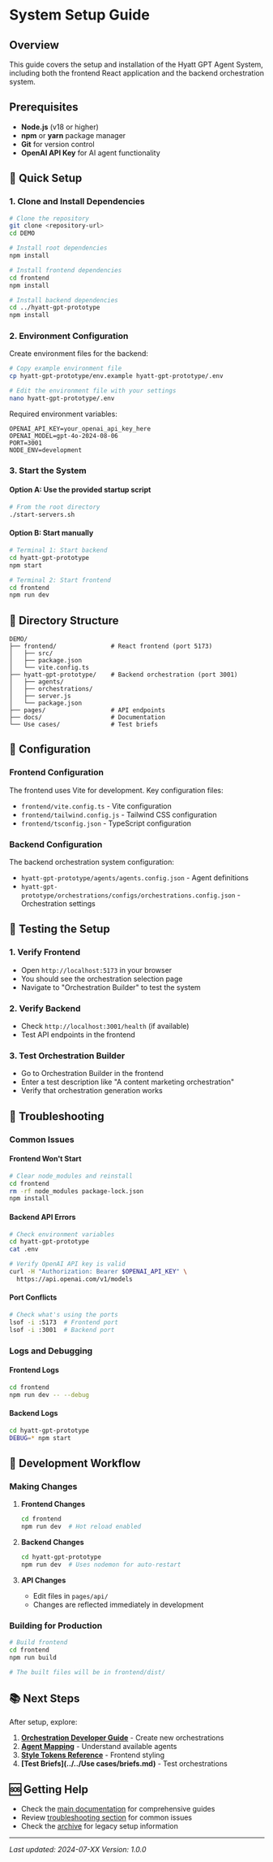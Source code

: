 # System Setup Guide

## Overview

This guide covers the setup and installation of the Hyatt GPT Agent System, including both the frontend React application and the backend orchestration system.

## Prerequisites

- **Node.js** (v18 or higher)
- **npm** or **yarn** package manager
- **Git** for version control
- **OpenAI API Key** for AI agent functionality

## 🚀 Quick Setup

### 1. Clone and Install Dependencies

```bash
# Clone the repository
git clone <repository-url>
cd DEMO

# Install root dependencies
npm install

# Install frontend dependencies
cd frontend
npm install

# Install backend dependencies
cd ../hyatt-gpt-prototype
npm install
```

### 2. Environment Configuration

Create environment files for the backend:

```bash
# Copy example environment file
cp hyatt-gpt-prototype/env.example hyatt-gpt-prototype/.env

# Edit the environment file with your settings
nano hyatt-gpt-prototype/.env
```

Required environment variables:

```env
OPENAI_API_KEY=your_openai_api_key_here
OPENAI_MODEL=gpt-4o-2024-08-06
PORT=3001
NODE_ENV=development
```

### 3. Start the System

#### Option A: Use the provided startup script

```bash
# From the root directory
./start-servers.sh
```

#### Option B: Start manually

```bash
# Terminal 1: Start backend
cd hyatt-gpt-prototype
npm start

# Terminal 2: Start frontend
cd frontend
npm run dev
```

## 📁 Directory Structure

```
DEMO/
├── frontend/               # React frontend (port 5173)
│   ├── src/
│   ├── package.json
│   └── vite.config.ts
├── hyatt-gpt-prototype/    # Backend orchestration (port 3001)
│   ├── agents/
│   ├── orchestrations/
│   ├── server.js
│   └── package.json
├── pages/                  # API endpoints
├── docs/                   # Documentation
└── Use cases/              # Test briefs
```

## 🔧 Configuration

### Frontend Configuration

The frontend uses Vite for development. Key configuration files:

- `frontend/vite.config.ts` - Vite configuration
- `frontend/tailwind.config.js` - Tailwind CSS configuration
- `frontend/tsconfig.json` - TypeScript configuration

### Backend Configuration

The backend orchestration system configuration:

- `hyatt-gpt-prototype/agents/agents.config.json` - Agent definitions
- `hyatt-gpt-prototype/orchestrations/configs/orchestrations.config.json` - Orchestration settings

## 🧪 Testing the Setup

### 1. Verify Frontend

- Open `http://localhost:5173` in your browser
- You should see the orchestration selection page
- Navigate to "Orchestration Builder" to test the system

### 2. Verify Backend

- Check `http://localhost:3001/health` (if available)
- Test API endpoints in the frontend

### 3. Test Orchestration Builder

- Go to Orchestration Builder in the frontend
- Enter a test description like "A content marketing orchestration"
- Verify that orchestration generation works

## 🚨 Troubleshooting

### Common Issues

#### Frontend Won't Start

```bash
# Clear node_modules and reinstall
cd frontend
rm -rf node_modules package-lock.json
npm install
```

#### Backend API Errors

```bash
# Check environment variables
cd hyatt-gpt-prototype
cat .env

# Verify OpenAI API key is valid
curl -H "Authorization: Bearer $OPENAI_API_KEY" \
  https://api.openai.com/v1/models
```

#### Port Conflicts

```bash
# Check what's using the ports
lsof -i :5173  # Frontend port
lsof -i :3001  # Backend port
```

### Logs and Debugging

#### Frontend Logs

```bash
cd frontend
npm run dev -- --debug
```

#### Backend Logs

```bash
cd hyatt-gpt-prototype
DEBUG=* npm start
```

## 🔄 Development Workflow

### Making Changes

1. **Frontend Changes**

   ```bash
   cd frontend
   npm run dev  # Hot reload enabled
   ```

2. **Backend Changes**

   ```bash
   cd hyatt-gpt-prototype
   npm run dev  # Uses nodemon for auto-restart
   ```

3. **API Changes**
   - Edit files in `pages/api/`
   - Changes are reflected immediately in development

### Building for Production

```bash
# Build frontend
cd frontend
npm run build

# The built files will be in frontend/dist/
```

## 📚 Next Steps

After setup, explore:

1. **[Orchestration Developer Guide](../orchestrations/ORCHESTRATION_DEVELOPER_GUIDE.md)** - Create new orchestrations
2. **[Agent Mapping](../orchestrations/AgentMapping.md)** - Understand available agents
3. **[Style Tokens Reference](../frontend/STYLE_TOKENS_REFERENCE.md)** - Frontend styling
4. **[Test Briefs](../../Use cases/briefs.md)** - Test orchestrations

## 🆘 Getting Help

- Check the [main documentation](../README.md) for comprehensive guides
- Review [troubleshooting section](#-troubleshooting) for common issues
- Check the [archive](../../archive/) for legacy setup information

---

_Last updated: 2024-07-XX_
_Version: 1.0.0_
